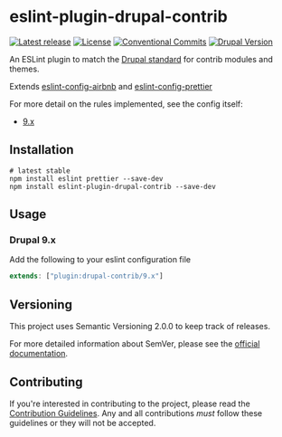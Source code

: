 # eslint-plugin-drupal-contrib

[![Latest release](https://img.shields.io/github/v/release/coldfrontlabs/eslint-plugin-drupal-contrib?include_prereleases&style=for-the-badge)](https://github.com/coldfrontlabs/eslint-plugin-drupal-contrib/releases)
[![License](https://img.shields.io/github/license/coldfrontlabs/eslint-plugin-drupal-contrib?style=for-the-badge)](/LICENSE)
[![Conventional Commits](https://img.shields.io/badge/Conventional%20Commits-1.0.0-yellow.svg?style=for-the-badge)](https://conventionalcommits.org)
[![Drupal Version](https://img.shields.io/badge/Drupal-9.x-blue?style=for-the-badge)](https://www.drupal.org/project/drupal)

An ESLint plugin to match the [Drupal standard](https://www.drupal.org/node/1955232) for contrib modules and themes.

Extends [eslint-config-airbnb](https://github.com/airbnb/javascript) and [eslint-config-prettier](https://github.com/prettier/eslint-config-prettier)

For more detail on the rules implemented, see the config itself:

- [9.x](./src/9.x.js)

## Installation

```shell
# latest stable
npm install eslint prettier --save-dev
npm install eslint-plugin-drupal-contrib --save-dev
```

## Usage

### Drupal 9.x

Add the following to your eslint configuration file

```jsx
extends: ["plugin:drupal-contrib/9.x"]
```

## Versioning

This project uses Semantic Versioning 2.0.0 to keep track of releases.

For more detailed information about SemVer, please see the [official documentation](https://semver.org/).

## Contributing

If you're interested in contributing to the project, please read the [Contribution Guidelines](.github/CONTRIBUTING.md). Any and all contributions _must_ follow these guidelines or they will not be accepted.
